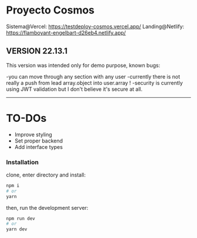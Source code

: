 # Proyecto Cosmos

Sistema@Vercel: https://testdeploy-cosmos.vercel.app/
Landing@Netlify: https://flamboyant-engelbart-d26eb4.netlify.app/

## VERSION 22.13.1

This version was intended only for demo purpose, known bugs:

-you can move through any section with any user
-currently there is not really a push from lead array.object into user.array !
-security is currently using JWT validation but I don't believe it's secure at all.

---

# TO-DOs

- Improve styling
- Set proper backend
- Add interface types

### Installation

clone, enter directory and install:

```bash
npm i
# or
yarn
```

then, run the development server:

```bash
npm run dev
# or
yarn dev
```
